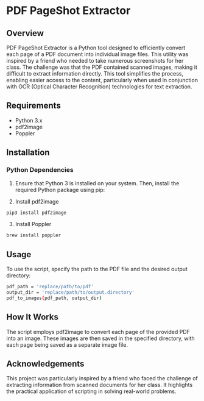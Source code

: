 # PDF PageShot Extractor
## Overview
PDF PageShot Extractor is a Python tool designed to efficiently convert each page of a PDF document into individual image files. This utility was inspired by a friend who needed to take numerous screenshots for her class. The challenge was that the PDF contained scanned images, making it difficult to extract information directly. This tool simplifies the process, enabling easier access to the content, particularly when used in conjunction with OCR (Optical Character Recognition) technologies for text extraction.

## Requirements
- Python 3.x
- pdf2image
- Poppler

## Installation
### Python Dependencies
1. Ensure that Python 3 is installed on your system. Then, install the required Python package using pip:

2. Install pdf2image
```bash
pip3 install pdf2image
```
3. Install Poppler
```bash
brew install poppler
```
## Usage
To use the script, specify the path to the PDF file and the desired output directory:
```bash
pdf_path = 'replace/path/to/pdf'
output_dir = 'replace/path/to/output.directory'
pdf_to_images(pdf_path, output_dir)
```

## How It Works
The script employs pdf2image to convert each page of the provided PDF into an image. These images are then saved in the specified directory, with each page being saved as a separate image file.

## Acknowledgements
This project was particularly inspired by a friend who faced the challenge of extracting information from scanned documents for her class. It highlights the practical application of scripting in solving real-world problems.


